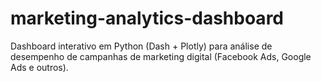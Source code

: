 # marketing-analytics-dashboard
Dashboard interativo em Python (Dash + Plotly) para análise de desempenho de campanhas de marketing digital (Facebook Ads, Google Ads e outros).

